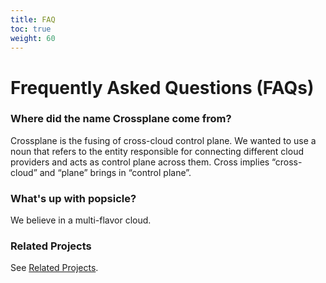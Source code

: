 ```yaml
---
title: FAQ
toc: true
weight: 60
---
```


# Frequently Asked Questions (FAQs)

### Where did the name Crossplane come from?

Crossplane is the fusing of cross-cloud control plane. We wanted to use a noun
that refers to the entity responsible for connecting different cloud providers
and acts as control plane across them. Cross implies “cross-cloud” and “plane”
brings in “control plane”.

### What's up with popsicle?

We believe in a multi-flavor cloud.

### Related Projects
See [Related Projects].

[Related Projects]: related_projects.md

